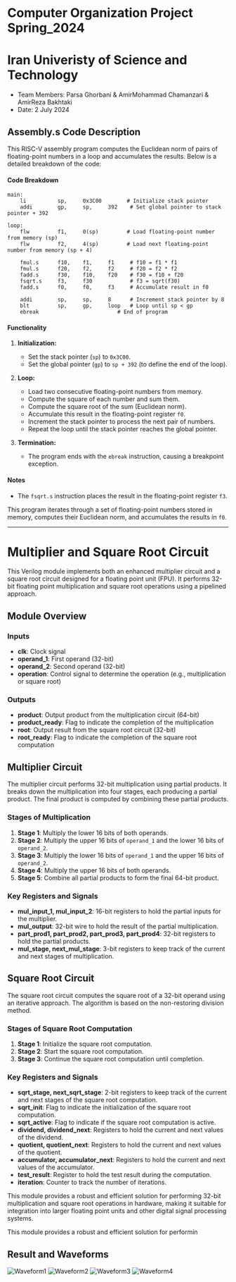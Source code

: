 
# Computer Organization Project Spring_2024

# Iran Univeristy of Science and Technology

- Team Members: Parsa Ghorbani & AmirMohammad Chamanzari & AmirReza Bakhtaki
- Date: 2 July 2024

## Assembly.s Code Description

This RISC-V assembly program computes the Euclidean norm of pairs of floating-point numbers in a loop and accumulates the results. Below is a detailed breakdown of the code:

#### Code Breakdown

```assembly
main:
    li          sp,     0x3C00        # Initialize stack pointer
    addi        gp,     sp,     392    # Set global pointer to stack pointer + 392

loop:
    flw         f1,     0(sp)         # Load floating-point number from memory (sp)
    flw         f2,     4(sp)         # Load next floating-point number from memory (sp + 4)
   
    fmul.s      f10,    f1,     f1     # f10 = f1 * f1
    fmul.s      f20,    f2,     f2     # f20 = f2 * f2
    fadd.s      f30,    f10,    f20    # f30 = f10 + f20
    fsqrt.s     f3,     f30            # f3 = sqrt(f30)
    fadd.s      f0,     f0,     f3     # Accumulate result in f0

    addi        sp,     sp,     8      # Increment stack pointer by 8
    blt         sp,     gp,     loop   # Loop until sp < gp
    ebreak                         # End of program
```

#### Functionality

1. **Initialization:**
    - Set the stack pointer (`sp`) to `0x3C00`.
    - Set the global pointer (`gp`) to `sp + 392` (to define the end of the loop).

2. **Loop:**
    - Load two consecutive floating-point numbers from memory.
    - Compute the square of each number and sum them.
    - Compute the square root of the sum (Euclidean norm).
    - Accumulate this result in the floating-point register `f0`.
    - Increment the stack pointer to process the next pair of numbers.
    - Repeat the loop until the stack pointer reaches the global pointer.

3. **Termination:**
    - The program ends with the `ebreak` instruction, causing a breakpoint exception.

#### Notes
- The `fsqrt.s` instruction places the result in the floating-point register `f3`.

This program iterates through a set of floating-point numbers stored in memory, computes their Euclidean norm, and accumulates the results in `f0`.

---

#  Multiplier and Square Root Circuit

This Verilog module implements both an enhanced multiplier circuit and a square root circuit designed for a floating point unit (FPU). It performs 32-bit floating point multiplication and square root operations using a pipelined approach.

## Module Overview

### Inputs
- **clk**: Clock signal
- **operand_1**: First operand (32-bit)
- **operand_2**: Second operand (32-bit)
- **operation**: Control signal to determine the operation (e.g., multiplication or square root)

### Outputs
- **product**: Output product from the multiplication circuit (64-bit)
- **product_ready**: Flag to indicate the completion of the multiplication
- **root**: Output result from the square root circuit (32-bit)
- **root_ready**: Flag to indicate the completion of the square root computation

## Multiplier Circuit

The multiplier circuit performs 32-bit multiplication using partial products. It breaks down the multiplication into four stages, each producing a partial product. The final product is computed by combining these partial products.

### Stages of Multiplication
1. **Stage 1**: Multiply the lower 16 bits of both operands.
2. **Stage 2**: Multiply the upper 16 bits of `operand_1` and the lower 16 bits of `operand_2`.
3. **Stage 3**: Multiply the lower 16 bits of `operand_1` and the upper 16 bits of `operand_2`.
4. **Stage 4**: Multiply the upper 16 bits of both operands.
5. **Stage 5**: Combine all partial products to form the final 64-bit product.

### Key Registers and Signals
- **mul_input_1, mul_input_2**: 16-bit registers to hold the partial inputs for the multiplier.
- **mul_output**: 32-bit wire to hold the result of the partial multiplication.
- **part_prod1, part_prod2, part_prod3, part_prod4**: 32-bit registers to hold the partial products.
- **mul_stage, next_mul_stage**: 3-bit registers to keep track of the current and next stages of multiplication.

## Square Root Circuit

The square root circuit computes the square root of a 32-bit operand using an iterative approach. The algorithm is based on the non-restoring division method.

### Stages of Square Root Computation
1. **Stage 1**: Initialize the square root computation.
2. **Stage 2**: Start the square root computation.
3. **Stage 3**: Continue the square root computation until completion.

### Key Registers and Signals
- **sqrt_stage, next_sqrt_stage**: 2-bit registers to keep track of the current and next stages of the square root computation.
- **sqrt_init**: Flag to indicate the initialization of the square root computation.
- **sqrt_active**: Flag to indicate if the square root computation is active.
- **dividend, dividend_next**: Registers to hold the current and next values of the dividend.
- **quotient, quotient_next**: Registers to hold the current and next values of the quotient.
- **accumulator, accumulator_next**: Registers to hold the current and next values of the accumulator.
- **test_result**: Register to hold the test result during the computation.
- **iteration**: Counter to track the number of iterations.

This module provides a robust and efficient solution for performing 32-bit multiplication and square root operations in hardware, making it suitable for integration into larger floating point units and other digital signal processing systems.


This module provides a robust and efficient solution for performin
## Result and Waveforms
![Waveform1](https://raw.githubusercontent.com/Parsa10Gh/LUMOS_APA/main/Images/Waveform1.png)
![Waveform2](https://raw.githubusercontent.com/Parsa10Gh/LUMOS_APA/main/Images/Waveform2.png)
![Waveform3](https://raw.githubusercontent.com/Parsa10Gh/LUMOS_APA/main/Images/Waveform3.png)
![Waveform4](https://raw.githubusercontent.com/Parsa10Gh/LUMOS_APA/main/Images/Waveform4.png)
